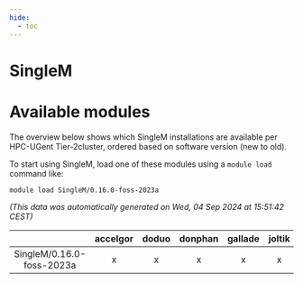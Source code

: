 ```yaml
---
hide:
  - toc
---
```


SingleM
=======

# Available modules


The overview below shows which SingleM installations are available per HPC-UGent Tier-2cluster, ordered based on software version (new to old).

To start using SingleM, load one of these modules using a `module load` command like:

```shell
module load SingleM/0.16.0-foss-2023a
```

*(This data was automatically generated on Wed, 04 Sep 2024 at 15:51:42 CEST)*  

| |accelgor|doduo|donphan|gallade|joltik|shinx|skitty|
| :---: | :---: | :---: | :---: | :---: | :---: | :---: | :---: |
|SingleM/0.16.0-foss-2023a|x|x|x|x|x|x|x|
